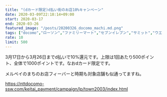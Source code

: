 ```yaml
---
title: "(dカード限定)d払い街のお店10%キャンペーン"
date: 2020-03-09T22:18:14+09:00
start: 2020-03-17
end: 2020-03-26
featured_image: "/posts/20200326_docomo_machi.md.png"
tags: ["docomo","ローソン","ファミリーマート","セブンイレブン","サミット","ウエルシア","マツモトキヨシ","セイムス","ココカラファイン","トモズ","東急ハンズ","ビックカメラ","松屋","吉野家","ガスト","牛角"]
rate: 10
limit: 500
---
```


3月17日から3月26日までd払いで10%還元です。上限は1回あたり500ポイント、全体で1000ポイントです。なおdカード限定です。

メルペイのまちのお店フィーバーと時期も対象店舗も似通ってますね。

https://nttdocomo-ssw.com/keitai_payment/campaign/lp/town2003/index.html
